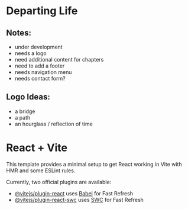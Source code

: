# Departing Life

## Notes:  
- under development
- needs a logo
- need additional content for chapters
- need to add a footer
- needs navigation menu
- needs contact form?

## Logo Ideas:  
- a bridge
- a path
- an hourglass / reflection of time


# React + Vite

This template provides a minimal setup to get React working in Vite with HMR and some ESLint rules.

Currently, two official plugins are available:

- [@vitejs/plugin-react](https://github.com/vitejs/vite-plugin-react/blob/main/packages/plugin-react/README.md) uses [Babel](https://babeljs.io/) for Fast Refresh
- [@vitejs/plugin-react-swc](https://github.com/vitejs/vite-plugin-react-swc) uses [SWC](https://swc.rs/) for Fast Refresh
